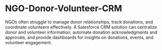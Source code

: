 # NGO-Donor-Volunteer-CRM
NGOs often struggle to manage donor relationships, track donations, and coordinate volunteers effectively. 
A Salesforce CRM solution can centralize donor and volunteer information, automate donation acknowledgments and approvals, and provide dashboards for insights on donations, events, and volunteer engagement.
